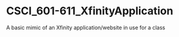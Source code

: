 # CSCI_601-611_XfinityApplication
A basic mimic of an Xfinity application/website in use for a class

